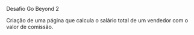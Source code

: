 Desafio Go Beyond 2

Criação de uma página que calcula o salário total de um vendedor com o valor de comissão.